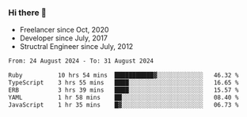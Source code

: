 ### Hi there 👋

- Freelancer since Oct, 2020
- Developer since July, 2017
- Structral Engineer since July, 2012

<!--START_SECTION:waka-->

```txt
From: 24 August 2024 - To: 31 August 2024

Ruby          10 hrs 54 mins  ███████████▓░░░░░░░░░░░░░   46.32 %
TypeScript    3 hrs 55 mins   ████░░░░░░░░░░░░░░░░░░░░░   16.65 %
ERB           3 hrs 39 mins   ████░░░░░░░░░░░░░░░░░░░░░   15.57 %
YAML          1 hr 58 mins    ██░░░░░░░░░░░░░░░░░░░░░░░   08.40 %
JavaScript    1 hr 35 mins    █▓░░░░░░░░░░░░░░░░░░░░░░░   06.73 %
```

<!--END_SECTION:waka-->
